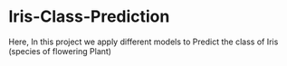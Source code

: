 # Iris-Class-Prediction
Here, In this project we apply different models to Predict the class of Iris (species of flowering Plant)
